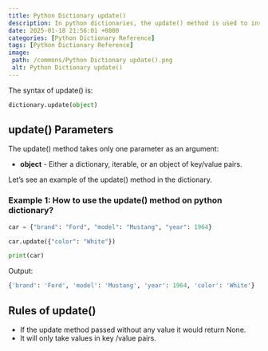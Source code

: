 ```yaml
---
title: Python Dictionary update()
description: In python dictionaries, the update() method is used to insert the specified key-value pairs to the dictionary from another dictionary or from an iterable.
date: 2025-01-18 21:56:01 +0800
categories: [Python Dictionary Reference]
tags: [Python Dictionary Reference]
image:
 path: /commons/Python Dictionary update().png
 alt: Python Dictionary update()
---
```


<script type="text/javascript">
	atOptions = {
		'key' : 'f934c5057f4cfe34762901514605d248',
		'format' : 'iframe',
		'height' : 180,
		'width' : 800,
		'params' : {}
	};
</script>
<script type="text/javascript" src="//www.highperformanceformat.com/f934c5057f4cfe34762901514605d248/invoke.js"></script>
The syntax of update() is:

```python
dictionary.update(object)

```

## update() Parameters

The update() method takes only one parameter as an argument:

* **object** \- Either a dictionary, iterable, or an object of key/value pairs.

Let’s see an example of the update() method in the dictionary.

<script type="text/javascript">
	atOptions = {
		'key' : 'f934c5057f4cfe34762901514605d248',
		'format' : 'iframe',
		'height' : 180,
		'width' : 800,
		'params' : {}
	};
</script>
<script type="text/javascript" src="//www.highperformanceformat.com/f934c5057f4cfe34762901514605d248/invoke.js"></script>
### 

<script type="text/javascript">
	atOptions = {
		'key' : 'f934c5057f4cfe34762901514605d248',
		'format' : 'iframe',
		'height' : 180,
		'width' : 800,
		'params' : {}
	};
</script>
<script type="text/javascript" src="//www.highperformanceformat.com/f934c5057f4cfe34762901514605d248/invoke.js"></script>
### Example 1: How to use the update() method on python dictionary?

```python
car = {"brand": "Ford", "model": "Mustang", "year": 1964}

car.update({"color": "White"})

print(car)

```

Output:

```python
{'brand': 'Ford', 'model': 'Mustang', 'year': 1964, 'color': 'White'}

```

## Rules of update()

* If the update method passed without any value it would return None.  
* It will only take values in key /value pairs.
